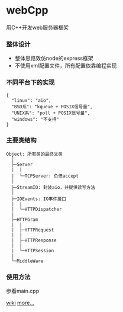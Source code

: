 # webCpp
用C++开发web服务器框架
### 整体设计
* 整体思路效仿node的express框架
* 不使用xml配置文件，所有配置依靠编程实现

### 不同平台下的实现
```
{
  "linux": "aio",
  "BSD系": "kqueue + POSIX信号量",
  "UNIX系": "poll + POSIX信号量",
  "windows": "不支持"
}
```

### 主要类结构
    Object: 所有类的最终父类
      │
      ├─Server
      |  |
      |  └─TCPServer: 负债accept
      │
      ├─StreamIO: 封装aio，并提供读写方法
      │
      ├─IOEvents: IO事件接口
      |  |
      |  └─HTTPDispatcher
      |
      ├─HTTPGram
      |  |
      |  ├─HTTPRequest
      |  |
      |  ├─HTTPResponse
      |  |
      |  └─HTTPSession
      |
      └─MiddleWare
### 使用方法
参看main.cpp

[wiki](https://github.com/watsonserve/webCpp/wiki)
[more...](https://www.watsonserve.com/webCpp)
